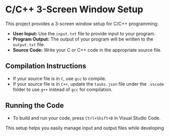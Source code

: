 # C/C++ 3-Screen Window Setup

This project provides a 3-screen window setup for C/C++ programming:

- **User Input:** Use the `input.txt` file to provide input to your program.
- **Program Output:** The output of your program will be written to the `output.txt` file.
- **Source Code:** Write your C or C++ code in the appropriate source file.

## Compilation Instructions

- If your source file is in `C`, use `gcc` to compile.
- If your source file is in `C++`, update the `tasks.json` file under the `.vscode` folder to use `g++` instead of `gcc` for compilation.

## Running the Code

- To build and run your code, press `Ctrl+Shift+B` in Visual Studio Code.

This setup helps you easily manage input and output files while developing